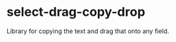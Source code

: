 select-drag-copy-drop
=====================

Library for copying the text and drag that onto any field.
